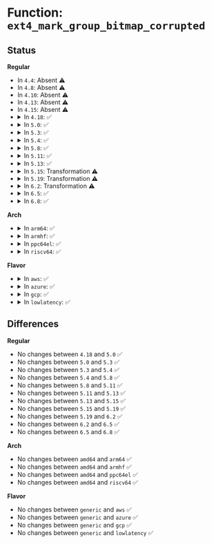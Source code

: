 # Function: <code>ext4_mark_group_bitmap_corrupted</code>

## Status
<b>Regular</b>
<ul>
<li>
In <code>4.4</code>: Absent ⚠️
</li>
<li>
In <code>4.8</code>: Absent ⚠️
</li>
<li>
In <code>4.10</code>: Absent ⚠️
</li>
<li>
In <code>4.13</code>: Absent ⚠️
</li>
<li>
In <code>4.15</code>: Absent ⚠️
</li>
<li>
<details>
<summary>In <code>4.18</code>: ✅</summary>

```c
void ext4_mark_group_bitmap_corrupted(struct super_block *sb, ext4_group_t group, unsigned int flags);
```

**Collision:** Unique Global

**Inline:** No

**Transformation:** False

**Instances:**

```
In fs/ext4/super.c (ffffffff813870b0)
Location: fs/ext4/super.c:777
Inline: False
Direct callers:
  - fs/ext4/balloc.c:ext4_read_block_bitmap_nowait
  - fs/ext4/balloc.c:ext4_read_block_bitmap_nowait
  - fs/ext4/ialloc.c:__ext4_new_inode
  - fs/ext4/ialloc.c:__ext4_new_inode
  - fs/ext4/ialloc.c:ext4_free_inode
  - fs/ext4/ialloc.c:ext4_read_inode_bitmap
  - fs/ext4/ialloc.c:ext4_read_inode_bitmap
  - fs/ext4/ialloc.c:ext4_read_inode_bitmap
  - fs/ext4/mballoc.c:ext4_mb_complex_scan_group
  - fs/ext4/mballoc.c:ext4_mb_complex_scan_group
  - fs/ext4/mballoc.c:mb_free_blocks
  - fs/ext4/mballoc.c:ext4_mb_generate_buddy
```
**Symbols:**

```
ffffffff813870b0-ffffffff81387191: ext4_mark_group_bitmap_corrupted (STB_GLOBAL)
```
</details>
</li>
<li>
<details>
<summary>In <code>5.0</code>: ✅</summary>

```c
void ext4_mark_group_bitmap_corrupted(struct super_block *sb, ext4_group_t group, unsigned int flags);
```

**Collision:** Unique Global

**Inline:** No

**Transformation:** False

**Instances:**

```
In fs/ext4/super.c (ffffffff8139fbc0)
Location: fs/ext4/super.c:819
Inline: False
Direct callers:
  - fs/ext4/balloc.c:ext4_read_block_bitmap_nowait
  - fs/ext4/balloc.c:ext4_read_block_bitmap_nowait
  - fs/ext4/ialloc.c:__ext4_new_inode
  - fs/ext4/ialloc.c:__ext4_new_inode
  - fs/ext4/ialloc.c:ext4_free_inode
  - fs/ext4/ialloc.c:ext4_read_inode_bitmap
  - fs/ext4/ialloc.c:ext4_read_inode_bitmap
  - fs/ext4/ialloc.c:ext4_read_inode_bitmap
  - fs/ext4/mballoc.c:ext4_mb_complex_scan_group
  - fs/ext4/mballoc.c:ext4_mb_complex_scan_group
  - fs/ext4/mballoc.c:mb_free_blocks
  - fs/ext4/mballoc.c:ext4_mb_generate_buddy
```
**Symbols:**

```
ffffffff8139fbc0-ffffffff8139fca1: ext4_mark_group_bitmap_corrupted (STB_GLOBAL)
```
</details>
</li>
<li>
<details>
<summary>In <code>5.3</code>: ✅</summary>

```c
void ext4_mark_group_bitmap_corrupted(struct super_block *sb, ext4_group_t group, unsigned int flags);
```

**Collision:** Unique Global

**Inline:** No

**Transformation:** False

**Instances:**

```
In fs/ext4/super.c (ffffffff813c9eb0)
Location: fs/ext4/super.c:830
Inline: False
Direct callers:
  - fs/ext4/balloc.c:ext4_read_block_bitmap_nowait
  - fs/ext4/balloc.c:ext4_read_block_bitmap_nowait
  - fs/ext4/ialloc.c:__ext4_new_inode
  - fs/ext4/ialloc.c:__ext4_new_inode
  - fs/ext4/ialloc.c:ext4_free_inode
  - fs/ext4/ialloc.c:ext4_read_inode_bitmap
  - fs/ext4/ialloc.c:ext4_read_inode_bitmap
  - fs/ext4/ialloc.c:ext4_read_inode_bitmap
  - fs/ext4/mballoc.c:ext4_mb_complex_scan_group
  - fs/ext4/mballoc.c:ext4_mb_complex_scan_group
  - fs/ext4/mballoc.c:mb_free_blocks
  - fs/ext4/mballoc.c:ext4_mb_generate_buddy
```
**Symbols:**

```
ffffffff813c9eb0-ffffffff813c9f91: ext4_mark_group_bitmap_corrupted (STB_GLOBAL)
```
</details>
</li>
<li>
<details>
<summary>In <code>5.4</code>: ✅</summary>

```c
void ext4_mark_group_bitmap_corrupted(struct super_block *sb, ext4_group_t group, unsigned int flags);
```

**Collision:** Unique Global

**Inline:** No

**Transformation:** False

**Instances:**

```
In fs/ext4/super.c (ffffffff813e31b0)
Location: fs/ext4/super.c:825
Inline: False
Direct callers:
  - fs/ext4/balloc.c:ext4_read_block_bitmap_nowait
  - fs/ext4/balloc.c:ext4_read_block_bitmap_nowait
  - fs/ext4/ialloc.c:__ext4_new_inode
  - fs/ext4/ialloc.c:__ext4_new_inode
  - fs/ext4/ialloc.c:ext4_free_inode
  - fs/ext4/ialloc.c:ext4_read_inode_bitmap
  - fs/ext4/ialloc.c:ext4_read_inode_bitmap
  - fs/ext4/ialloc.c:ext4_read_inode_bitmap
  - fs/ext4/mballoc.c:ext4_mb_complex_scan_group
  - fs/ext4/mballoc.c:ext4_mb_complex_scan_group
  - fs/ext4/mballoc.c:mb_free_blocks
  - fs/ext4/mballoc.c:ext4_mb_generate_buddy
```
**Symbols:**

```
ffffffff813e31b0-ffffffff813e3296: ext4_mark_group_bitmap_corrupted (STB_GLOBAL)
```
</details>
</li>
<li>
<details>
<summary>In <code>5.8</code>: ✅</summary>

```c
void ext4_mark_group_bitmap_corrupted(struct super_block *sb, ext4_group_t group, unsigned int flags);
```

**Collision:** Unique Global

**Inline:** No

**Transformation:** False

**Instances:**

```
In fs/ext4/super.c (ffffffff81430750)
Location: fs/ext4/super.c:853
Inline: False
Direct callers:
  - fs/ext4/balloc.c:ext4_read_block_bitmap_nowait
  - fs/ext4/balloc.c:ext4_init_block_bitmap
  - fs/ext4/ialloc.c:__ext4_new_inode
  - fs/ext4/ialloc.c:__ext4_new_inode
  - fs/ext4/ialloc.c:ext4_free_inode
  - fs/ext4/ialloc.c:ext4_read_inode_bitmap
  - fs/ext4/ialloc.c:ext4_read_inode_bitmap
  - fs/ext4/ialloc.c:ext4_validate_inode_bitmap
  - fs/ext4/mballoc.c:ext4_mb_complex_scan_group
  - fs/ext4/mballoc.c:ext4_mb_complex_scan_group
  - fs/ext4/mballoc.c:ext4_mb_simple_scan_group
  - fs/ext4/mballoc.c:mb_free_blocks
  - fs/ext4/mballoc.c:ext4_mb_generate_buddy
```
**Symbols:**

```
ffffffff81430750-ffffffff81430836: ext4_mark_group_bitmap_corrupted (STB_GLOBAL)
```
</details>
</li>
<li>
<details>
<summary>In <code>5.11</code>: ✅</summary>

```c
void ext4_mark_group_bitmap_corrupted(struct super_block *sb, ext4_group_t group, unsigned int flags);
```

**Collision:** Unique Global

**Inline:** No

**Transformation:** False

**Instances:**

```
In fs/ext4/super.c (ffffffff814494e0)
Location: fs/ext4/super.c:1009
Inline: False
Direct callers:
  - fs/ext4/balloc.c:ext4_read_block_bitmap_nowait
  - fs/ext4/balloc.c:ext4_init_block_bitmap
  - fs/ext4/ialloc.c:__ext4_new_inode
  - fs/ext4/ialloc.c:__ext4_new_inode
  - fs/ext4/ialloc.c:ext4_free_inode
  - fs/ext4/ialloc.c:ext4_read_inode_bitmap
  - fs/ext4/ialloc.c:ext4_read_inode_bitmap
  - fs/ext4/ialloc.c:ext4_validate_inode_bitmap
  - fs/ext4/mballoc.c:ext4_mb_complex_scan_group
  - fs/ext4/mballoc.c:ext4_mb_complex_scan_group
  - fs/ext4/mballoc.c:ext4_mb_simple_scan_group
  - fs/ext4/mballoc.c:mb_free_blocks
  - fs/ext4/mballoc.c:ext4_mb_generate_buddy
```
**Symbols:**

```
ffffffff814494e0-ffffffff814495e3: ext4_mark_group_bitmap_corrupted (STB_GLOBAL)
```
</details>
</li>
<li>
<details>
<summary>In <code>5.13</code>: ✅</summary>

```c
void ext4_mark_group_bitmap_corrupted(struct super_block *sb, ext4_group_t group, unsigned int flags);
```

**Collision:** Unique Global

**Inline:** No

**Transformation:** False

**Instances:**

```
In fs/ext4/super.c (ffffffff8144ee50)
Location: fs/ext4/super.c:1018
Inline: False
Direct callers:
  - fs/ext4/balloc.c:ext4_read_block_bitmap_nowait
  - fs/ext4/balloc.c:ext4_init_block_bitmap
  - fs/ext4/ialloc.c:__ext4_new_inode
  - fs/ext4/ialloc.c:__ext4_new_inode
  - fs/ext4/ialloc.c:ext4_free_inode
  - fs/ext4/ialloc.c:ext4_read_inode_bitmap
  - fs/ext4/ialloc.c:ext4_read_inode_bitmap
  - fs/ext4/ialloc.c:ext4_read_inode_bitmap
  - fs/ext4/mballoc.c:ext4_mb_complex_scan_group
  - fs/ext4/mballoc.c:ext4_mb_complex_scan_group
  - fs/ext4/mballoc.c:ext4_mb_simple_scan_group
  - fs/ext4/mballoc.c:mb_free_blocks
  - fs/ext4/mballoc.c:ext4_mb_generate_buddy
```
**Symbols:**

```
ffffffff8144ee50-ffffffff8144ef53: ext4_mark_group_bitmap_corrupted (STB_GLOBAL)
```
</details>
</li>
<li>
<details>
<summary>In <code>5.15</code>: Transformation ⚠️</summary>

```c
void ext4_mark_group_bitmap_corrupted(struct super_block *sb, ext4_group_t group, unsigned int flags);
```

**Collision:** Unique Global

**Inline:** No

**Transformation:** True

**Instances:**

```
In fs/ext4/super.c (0)
Location: fs/ext4/super.c:1017
Inline: False
Direct callers:
  - fs/ext4/balloc.c:ext4_read_block_bitmap_nowait
  - fs/ext4/balloc.c:ext4_init_block_bitmap
  - fs/ext4/ialloc.c:__ext4_new_inode
  - fs/ext4/ialloc.c:__ext4_new_inode
  - fs/ext4/ialloc.c:ext4_free_inode
  - fs/ext4/ialloc.c:ext4_read_inode_bitmap
  - fs/ext4/ialloc.c:ext4_read_inode_bitmap
  - fs/ext4/ialloc.c:ext4_read_inode_bitmap
  - fs/ext4/mballoc.c:ext4_mb_complex_scan_group
  - fs/ext4/mballoc.c:ext4_mb_complex_scan_group
  - fs/ext4/mballoc.c:ext4_mb_simple_scan_group
  - fs/ext4/mballoc.c:mb_free_blocks
  - fs/ext4/mballoc.c:ext4_mb_generate_buddy
```
**Symbols:**

```
ffffffff81ccdd06-ffffffff81ccdd32: ext4_mark_group_bitmap_corrupted.cold (STB_LOCAL)
ffffffff814a2990-ffffffff814a2aa2: ext4_mark_group_bitmap_corrupted (STB_GLOBAL)
```
</details>
</li>
<li>
<details>
<summary>In <code>5.19</code>: Transformation ⚠️</summary>

```c
void ext4_mark_group_bitmap_corrupted(struct super_block *sb, ext4_group_t group, unsigned int flags);
```

**Collision:** Unique Global

**Inline:** No

**Transformation:** True

**Instances:**

```
In fs/ext4/super.c (0)
Location: fs/ext4/super.c:1049
Inline: False
Direct callers:
  - fs/ext4/balloc.c:ext4_read_block_bitmap_nowait
  - fs/ext4/balloc.c:ext4_validate_block_bitmap
  - fs/ext4/balloc.c:ext4_validate_block_bitmap
  - fs/ext4/balloc.c:ext4_init_block_bitmap
  - fs/ext4/ialloc.c:__ext4_new_inode
  - fs/ext4/ialloc.c:__ext4_new_inode
  - fs/ext4/ialloc.c:ext4_free_inode
  - fs/ext4/ialloc.c:ext4_read_inode_bitmap
  - fs/ext4/ialloc.c:ext4_read_inode_bitmap
  - fs/ext4/ialloc.c:ext4_read_inode_bitmap
  - fs/ext4/mballoc.c:ext4_mb_complex_scan_group
  - fs/ext4/mballoc.c:ext4_mb_complex_scan_group
  - fs/ext4/mballoc.c:ext4_mb_simple_scan_group
  - fs/ext4/mballoc.c:mb_free_blocks
  - fs/ext4/mballoc.c:ext4_mb_generate_buddy
```
**Symbols:**

```
ffffffff81e80c9c-ffffffff81e80cd1: ext4_mark_group_bitmap_corrupted.cold (STB_LOCAL)
ffffffff81529dc0-ffffffff81529ef4: ext4_mark_group_bitmap_corrupted (STB_GLOBAL)
```
</details>
</li>
<li>
<details>
<summary>In <code>6.2</code>: Transformation ⚠️</summary>

```c
void ext4_mark_group_bitmap_corrupted(struct super_block *sb, ext4_group_t group, unsigned int flags);
```

**Collision:** Unique Global

**Inline:** No

**Transformation:** True

**Instances:**

```
In fs/ext4/super.c (0)
Location: fs/ext4/super.c:1042
Inline: False
Direct callers:
  - fs/ext4/balloc.c:ext4_wait_block_bitmap
  - fs/ext4/balloc.c:ext4_read_block_bitmap_nowait
  - fs/ext4/balloc.c:ext4_validate_block_bitmap
  - fs/ext4/balloc.c:ext4_validate_block_bitmap
  - fs/ext4/balloc.c:ext4_init_block_bitmap
  - fs/ext4/ialloc.c:__ext4_new_inode
  - fs/ext4/ialloc.c:__ext4_new_inode
  - fs/ext4/ialloc.c:ext4_free_inode
  - fs/ext4/ialloc.c:ext4_read_inode_bitmap
  - fs/ext4/ialloc.c:ext4_read_inode_bitmap
  - fs/ext4/ialloc.c:ext4_validate_inode_bitmap
  - fs/ext4/mballoc.c:ext4_mb_complex_scan_group
  - fs/ext4/mballoc.c:ext4_mb_complex_scan_group
  - fs/ext4/mballoc.c:ext4_mb_simple_scan_group
  - fs/ext4/mballoc.c:mb_free_blocks
  - fs/ext4/mballoc.c:ext4_mb_generate_buddy
```
**Symbols:**

```
ffffffff82070bf6-ffffffff82070c2b: ext4_mark_group_bitmap_corrupted.cold (STB_LOCAL)
ffffffff815c8700-ffffffff815c8850: ext4_mark_group_bitmap_corrupted (STB_GLOBAL)
```
</details>
</li>
<li>
<details>
<summary>In <code>6.5</code>: ✅</summary>

```c
void ext4_mark_group_bitmap_corrupted(struct super_block *sb, ext4_group_t group, unsigned int flags);
```

**Collision:** Unique Global

**Inline:** No

**Transformation:** False

**Instances:**

```
In fs/ext4/super.c (ffffffff81600500)
Location: fs/ext4/super.c:1042
Inline: False
Direct callers:
  - fs/ext4/balloc.c:ext4_wait_block_bitmap
  - fs/ext4/balloc.c:ext4_read_block_bitmap_nowait
  - fs/ext4/balloc.c:ext4_validate_block_bitmap
  - fs/ext4/balloc.c:ext4_validate_block_bitmap
  - fs/ext4/balloc.c:ext4_init_block_bitmap
  - fs/ext4/ialloc.c:__ext4_new_inode
  - fs/ext4/ialloc.c:__ext4_new_inode
  - fs/ext4/ialloc.c:ext4_free_inode
  - fs/ext4/ialloc.c:ext4_read_inode_bitmap
  - fs/ext4/ialloc.c:ext4_read_inode_bitmap
  - fs/ext4/ialloc.c:ext4_validate_inode_bitmap
  - fs/ext4/mballoc.c:ext4_mb_complex_scan_group
  - fs/ext4/mballoc.c:ext4_mb_complex_scan_group
  - fs/ext4/mballoc.c:ext4_mb_simple_scan_group
  - fs/ext4/mballoc.c:mb_free_blocks
  - fs/ext4/mballoc.c:ext4_mb_generate_buddy
```
**Symbols:**

```
ffffffff81600500-ffffffff816005ef: ext4_mark_group_bitmap_corrupted (STB_GLOBAL)
```
</details>
</li>
<li>
<details>
<summary>In <code>6.8</code>: ✅</summary>

```c
void ext4_mark_group_bitmap_corrupted(struct super_block *sb, ext4_group_t group, unsigned int flags);
```

**Collision:** Unique Global

**Inline:** No

**Transformation:** False

**Instances:**

```
In fs/ext4/super.c (ffffffff81639250)
Location: fs/ext4/super.c:1111
Inline: False
Direct callers:
  - fs/ext4/balloc.c:ext4_wait_block_bitmap
  - fs/ext4/balloc.c:ext4_read_block_bitmap_nowait
  - fs/ext4/balloc.c:ext4_validate_block_bitmap
  - fs/ext4/balloc.c:ext4_validate_block_bitmap
  - fs/ext4/balloc.c:ext4_init_block_bitmap
  - fs/ext4/ialloc.c:__ext4_new_inode
  - fs/ext4/ialloc.c:__ext4_new_inode
  - fs/ext4/ialloc.c:ext4_free_inode
  - fs/ext4/ialloc.c:ext4_read_inode_bitmap
  - fs/ext4/ialloc.c:ext4_read_inode_bitmap
  - fs/ext4/ialloc.c:ext4_validate_inode_bitmap
  - fs/ext4/mballoc.c:ext4_mb_complex_scan_group
  - fs/ext4/mballoc.c:ext4_mb_complex_scan_group
  - fs/ext4/mballoc.c:ext4_mb_simple_scan_group
  - fs/ext4/mballoc.c:mb_free_blocks
  - fs/ext4/mballoc.c:ext4_mb_generate_buddy
```
**Symbols:**

```
ffffffff81639250-ffffffff8163933f: ext4_mark_group_bitmap_corrupted (STB_GLOBAL)
```
</details>
</li>
</ul>
<b>Arch</b>
<ul>
<li>
<details>
<summary>In <code>arm64</code>: ✅</summary>

```c
void ext4_mark_group_bitmap_corrupted(struct super_block *sb, ext4_group_t group, unsigned int flags);
```

**Collision:** Unique Global

**Inline:** No

**Transformation:** False

**Instances:**

```
In fs/ext4/super.c (ffff8000104bc708)
Location: fs/ext4/super.c:825
Inline: False
Direct callers:
  - fs/ext4/balloc.c:ext4_read_block_bitmap_nowait
  - fs/ext4/balloc.c:ext4_read_block_bitmap_nowait
  - fs/ext4/ialloc.c:__ext4_new_inode
  - fs/ext4/ialloc.c:__ext4_new_inode
  - fs/ext4/ialloc.c:ext4_free_inode
  - fs/ext4/ialloc.c:ext4_read_inode_bitmap
  - fs/ext4/ialloc.c:ext4_read_inode_bitmap
  - fs/ext4/ialloc.c:ext4_read_inode_bitmap
  - fs/ext4/mballoc.c:ext4_mb_complex_scan_group
  - fs/ext4/mballoc.c:ext4_mb_complex_scan_group
  - fs/ext4/mballoc.c:mb_free_blocks
  - fs/ext4/mballoc.c:ext4_mb_generate_buddy
```
**Symbols:**

```
ffff8000104bc708-ffff8000104bc814: ext4_mark_group_bitmap_corrupted (STB_GLOBAL)
```
</details>
</li>
<li>
<details>
<summary>In <code>armhf</code>: ✅</summary>

```c
void ext4_mark_group_bitmap_corrupted(struct super_block *sb, ext4_group_t group, unsigned int flags);
```

**Collision:** Unique Global

**Inline:** No

**Transformation:** False

**Instances:**

```
In fs/ext4/super.c (c067fd84)
Location: fs/ext4/super.c:825
Inline: False
Direct callers:
  - fs/ext4/balloc.c:ext4_read_block_bitmap_nowait
  - fs/ext4/balloc.c:ext4_read_block_bitmap_nowait
  - fs/ext4/ialloc.c:__ext4_new_inode
  - fs/ext4/ialloc.c:__ext4_new_inode
  - fs/ext4/ialloc.c:ext4_free_inode
  - fs/ext4/ialloc.c:ext4_read_inode_bitmap
  - fs/ext4/ialloc.c:ext4_read_inode_bitmap
  - fs/ext4/ialloc.c:ext4_read_inode_bitmap
  - fs/ext4/mballoc.c:ext4_mb_complex_scan_group
  - fs/ext4/mballoc.c:ext4_mb_complex_scan_group
  - fs/ext4/mballoc.c:mb_free_blocks
  - fs/ext4/mballoc.c:ext4_mb_generate_buddy
```
**Symbols:**

```
c067fd84-c067fea4: ext4_mark_group_bitmap_corrupted (STB_GLOBAL)
```
</details>
</li>
<li>
<details>
<summary>In <code>ppc64el</code>: ✅</summary>

```c
void ext4_mark_group_bitmap_corrupted(struct super_block *sb, ext4_group_t group, unsigned int flags);
```

**Collision:** Unique Global

**Inline:** No

**Transformation:** False

**Instances:**

```
In fs/ext4/super.c (c0000000005f2490)
Location: fs/ext4/super.c:825
Inline: False
Direct callers:
  - fs/ext4/balloc.c:ext4_read_block_bitmap_nowait
  - fs/ext4/balloc.c:ext4_read_block_bitmap_nowait
  - fs/ext4/ialloc.c:__ext4_new_inode
  - fs/ext4/ialloc.c:__ext4_new_inode
  - fs/ext4/ialloc.c:ext4_free_inode
  - fs/ext4/ialloc.c:ext4_read_inode_bitmap
  - fs/ext4/ialloc.c:ext4_read_inode_bitmap
  - fs/ext4/ialloc.c:ext4_read_inode_bitmap
  - fs/ext4/mballoc.c:ext4_mb_complex_scan_group
  - fs/ext4/mballoc.c:mb_free_blocks
  - fs/ext4/mballoc.c:ext4_mb_generate_buddy
```
**Symbols:**

```
c0000000005f2490-c0000000005f25f4: ext4_mark_group_bitmap_corrupted (STB_GLOBAL)
```
</details>
</li>
<li>
<details>
<summary>In <code>riscv64</code>: ✅</summary>

```c
void ext4_mark_group_bitmap_corrupted(struct super_block *sb, ext4_group_t group, unsigned int flags);
```

**Collision:** Unique Global

**Inline:** No

**Transformation:** False

**Instances:**

```
In fs/ext4/super.c (ffffffe00033844a)
Location: fs/ext4/super.c:825
Inline: False
Direct callers:
  - fs/ext4/balloc.c:ext4_read_block_bitmap_nowait
  - fs/ext4/balloc.c:ext4_read_block_bitmap_nowait
  - fs/ext4/ialloc.c:__ext4_new_inode
  - fs/ext4/ialloc.c:__ext4_new_inode
  - fs/ext4/ialloc.c:ext4_free_inode
  - fs/ext4/ialloc.c:ext4_read_inode_bitmap
  - fs/ext4/ialloc.c:ext4_read_inode_bitmap
  - fs/ext4/ialloc.c:ext4_read_inode_bitmap
  - fs/ext4/mballoc.c:ext4_mb_complex_scan_group
  - fs/ext4/mballoc.c:ext4_mb_complex_scan_group
  - fs/ext4/mballoc.c:mb_free_blocks
  - fs/ext4/mballoc.c:ext4_mb_generate_buddy
```
**Symbols:**

```
ffffffe00033844a-ffffffe00033855c: ext4_mark_group_bitmap_corrupted (STB_GLOBAL)
```
</details>
</li>
</ul>
<b>Flavor</b>
<ul>
<li>
<details>
<summary>In <code>aws</code>: ✅</summary>

```c
void ext4_mark_group_bitmap_corrupted(struct super_block *sb, ext4_group_t group, unsigned int flags);
```

**Collision:** Unique Global

**Inline:** No

**Transformation:** False

**Instances:**

```
In fs/ext4/super.c (ffffffff813db790)
Location: fs/ext4/super.c:825
Inline: False
Direct callers:
  - fs/ext4/balloc.c:ext4_read_block_bitmap_nowait
  - fs/ext4/balloc.c:ext4_read_block_bitmap_nowait
  - fs/ext4/ialloc.c:__ext4_new_inode
  - fs/ext4/ialloc.c:__ext4_new_inode
  - fs/ext4/ialloc.c:ext4_free_inode
  - fs/ext4/ialloc.c:ext4_read_inode_bitmap
  - fs/ext4/ialloc.c:ext4_read_inode_bitmap
  - fs/ext4/ialloc.c:ext4_read_inode_bitmap
  - fs/ext4/mballoc.c:ext4_mb_complex_scan_group
  - fs/ext4/mballoc.c:ext4_mb_complex_scan_group
  - fs/ext4/mballoc.c:mb_free_blocks
  - fs/ext4/mballoc.c:ext4_mb_generate_buddy
```
**Symbols:**

```
ffffffff813db790-ffffffff813db876: ext4_mark_group_bitmap_corrupted (STB_GLOBAL)
```
</details>
</li>
<li>
<details>
<summary>In <code>azure</code>: ✅</summary>

```c
void ext4_mark_group_bitmap_corrupted(struct super_block *sb, ext4_group_t group, unsigned int flags);
```

**Collision:** Unique Global

**Inline:** No

**Transformation:** False

**Instances:**

```
In fs/ext4/super.c (ffffffff813cc210)
Location: fs/ext4/super.c:825
Inline: False
Direct callers:
  - fs/ext4/balloc.c:ext4_read_block_bitmap_nowait
  - fs/ext4/balloc.c:ext4_read_block_bitmap_nowait
  - fs/ext4/ialloc.c:__ext4_new_inode
  - fs/ext4/ialloc.c:__ext4_new_inode
  - fs/ext4/ialloc.c:ext4_free_inode
  - fs/ext4/ialloc.c:ext4_read_inode_bitmap
  - fs/ext4/ialloc.c:ext4_read_inode_bitmap
  - fs/ext4/ialloc.c:ext4_read_inode_bitmap
  - fs/ext4/mballoc.c:ext4_mb_complex_scan_group
  - fs/ext4/mballoc.c:ext4_mb_complex_scan_group
  - fs/ext4/mballoc.c:mb_free_blocks
  - fs/ext4/mballoc.c:ext4_mb_generate_buddy
```
**Symbols:**

```
ffffffff813cc210-ffffffff813cc2f6: ext4_mark_group_bitmap_corrupted (STB_GLOBAL)
```
</details>
</li>
<li>
<details>
<summary>In <code>gcp</code>: ✅</summary>

```c
void ext4_mark_group_bitmap_corrupted(struct super_block *sb, ext4_group_t group, unsigned int flags);
```

**Collision:** Unique Global

**Inline:** No

**Transformation:** False

**Instances:**

```
In fs/ext4/super.c (ffffffff813d8c30)
Location: fs/ext4/super.c:825
Inline: False
Direct callers:
  - fs/ext4/balloc.c:ext4_read_block_bitmap_nowait
  - fs/ext4/balloc.c:ext4_read_block_bitmap_nowait
  - fs/ext4/ialloc.c:__ext4_new_inode
  - fs/ext4/ialloc.c:__ext4_new_inode
  - fs/ext4/ialloc.c:ext4_free_inode
  - fs/ext4/ialloc.c:ext4_read_inode_bitmap
  - fs/ext4/ialloc.c:ext4_read_inode_bitmap
  - fs/ext4/ialloc.c:ext4_read_inode_bitmap
  - fs/ext4/mballoc.c:ext4_mb_complex_scan_group
  - fs/ext4/mballoc.c:ext4_mb_complex_scan_group
  - fs/ext4/mballoc.c:mb_free_blocks
  - fs/ext4/mballoc.c:ext4_mb_generate_buddy
```
**Symbols:**

```
ffffffff813d8c30-ffffffff813d8d16: ext4_mark_group_bitmap_corrupted (STB_GLOBAL)
```
</details>
</li>
<li>
<details>
<summary>In <code>lowlatency</code>: ✅</summary>

```c
void ext4_mark_group_bitmap_corrupted(struct super_block *sb, ext4_group_t group, unsigned int flags);
```

**Collision:** Unique Global

**Inline:** No

**Transformation:** False

**Instances:**

```
In fs/ext4/super.c (ffffffff813edef0)
Location: fs/ext4/super.c:825
Inline: False
Direct callers:
  - fs/ext4/balloc.c:ext4_read_block_bitmap_nowait
  - fs/ext4/balloc.c:ext4_read_block_bitmap_nowait
  - fs/ext4/ialloc.c:__ext4_new_inode
  - fs/ext4/ialloc.c:__ext4_new_inode
  - fs/ext4/ialloc.c:ext4_free_inode
  - fs/ext4/ialloc.c:ext4_read_inode_bitmap
  - fs/ext4/ialloc.c:ext4_read_inode_bitmap
  - fs/ext4/ialloc.c:ext4_read_inode_bitmap
  - fs/ext4/mballoc.c:ext4_mb_complex_scan_group
  - fs/ext4/mballoc.c:ext4_mb_complex_scan_group
  - fs/ext4/mballoc.c:mb_free_blocks
  - fs/ext4/mballoc.c:ext4_mb_generate_buddy
```
**Symbols:**

```
ffffffff813edef0-ffffffff813ee002: ext4_mark_group_bitmap_corrupted (STB_GLOBAL)
```
</details>
</li>
</ul>

## Differences
<b>Regular</b>
<ul>
<li>
No changes between <code>4.18</code> and <code>5.0</code> ✅
</li>
<li>
No changes between <code>5.0</code> and <code>5.3</code> ✅
</li>
<li>
No changes between <code>5.3</code> and <code>5.4</code> ✅
</li>
<li>
No changes between <code>5.4</code> and <code>5.8</code> ✅
</li>
<li>
No changes between <code>5.8</code> and <code>5.11</code> ✅
</li>
<li>
No changes between <code>5.11</code> and <code>5.13</code> ✅
</li>
<li>
No changes between <code>5.13</code> and <code>5.15</code> ✅
</li>
<li>
No changes between <code>5.15</code> and <code>5.19</code> ✅
</li>
<li>
No changes between <code>5.19</code> and <code>6.2</code> ✅
</li>
<li>
No changes between <code>6.2</code> and <code>6.5</code> ✅
</li>
<li>
No changes between <code>6.5</code> and <code>6.8</code> ✅
</li>
</ul>
<b>Arch</b>
<ul>
<li>
No changes between <code>amd64</code> and <code>arm64</code> ✅
</li>
<li>
No changes between <code>amd64</code> and <code>armhf</code> ✅
</li>
<li>
No changes between <code>amd64</code> and <code>ppc64el</code> ✅
</li>
<li>
No changes between <code>amd64</code> and <code>riscv64</code> ✅
</li>
</ul>
<b>Flavor</b>
<ul>
<li>
No changes between <code>generic</code> and <code>aws</code> ✅
</li>
<li>
No changes between <code>generic</code> and <code>azure</code> ✅
</li>
<li>
No changes between <code>generic</code> and <code>gcp</code> ✅
</li>
<li>
No changes between <code>generic</code> and <code>lowlatency</code> ✅
</li>
</ul>
